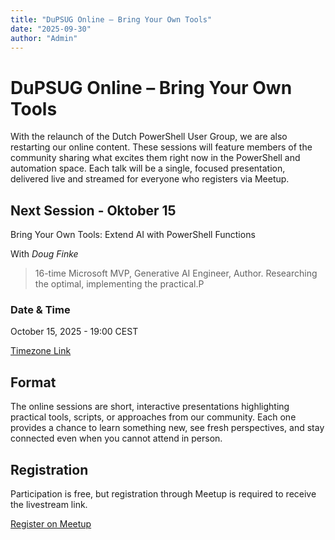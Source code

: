 ```yaml
---
title: "DuPSUG Online – Bring Your Own Tools"
date: "2025-09-30"
author: "Admin"
---
```


# DuPSUG Online – Bring Your Own Tools

With the relaunch of the Dutch PowerShell User Group, we are also restarting our online content. These sessions will feature members of the community sharing what excites them right now in the PowerShell and automation space. Each talk will be a single, focused presentation, delivered live and streamed for everyone who registers via Meetup.

## Next Session - Oktober 15 

Bring Your Own Tools: Extend AI with PowerShell Functions

With *Doug Finke*

> 16-time Microsoft MVP, Generative AI Engineer, Author. Researching the optimal, implementing the practical.P

### Date & Time

October 15, 2025 - 19:00 CEST

[Timezone Link](https://everytimezone.com/s/93fa7d6c)

## Format

The online sessions are short, interactive presentations highlighting practical tools, scripts, or approaches from our community. Each one provides a chance to learn something new, see fresh perspectives, and stay connected even when you cannot attend in person.

## Registration

Participation is free, but registration through Meetup is required to receive the livestream link.

[Register on Meetup]()